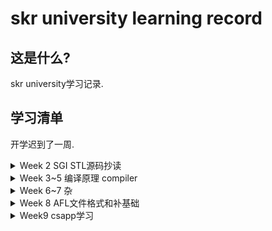 # skr university learning record

## 这是什么?

skr university学习记录.

## 学习清单

开学迟到了一周.

<details>
<summary>Week 2 SGI STL源码抄读</summary>


- [x] ``SGI STL源码抄读``:  进度Allocator->Iterator->base function->vector

- [x] ``思考题1``:操作不恰当时造成的安全问题.

  - vector中erase删除某个元素时,后面的元素会自动向前移动,如果在一个循环中先得到原来的end,但是erase之后,vector的last指针前移,而end却是原来的值,所以会出现野指针.
  - 这个是sad师傅的思路:就是vector的二倍扩充,可能会转移到另外一块内存,而原来的指针指向的地方就会是已经被析构过了的.

- [ ] `待完善`:

  - [ ] asan的使用:用来验证poc

  - [ ] 复习STL:因为当时学的比较仓促,可能还有一些地方并没有理清楚.
</details>

<details>
<summary>Week 3~5 编译原理 compiler</summary>

- [x] 哈工大mooc
- [x] cs143 PA2-PA4 
- [ ] `待完善`:
  - [ ] 总结
</details>
<details>
<summary>Week 6~7 杂 </summary>

- [x] 学校大作业
- [x] 退休前的几场CTF 
- [x] 学了一点AFL的知识
</details>
<details>
<summary>Week 8 AFL文件格式和补基础</summary>

- [x] WinAFL : 在看关于GDI+的内容
- [x] csapp的学习
</details>
<details>
<summary>Week9 csapp学习</summary>

- [x] 继续看csapp
- [x] 做了两个简单的lab

